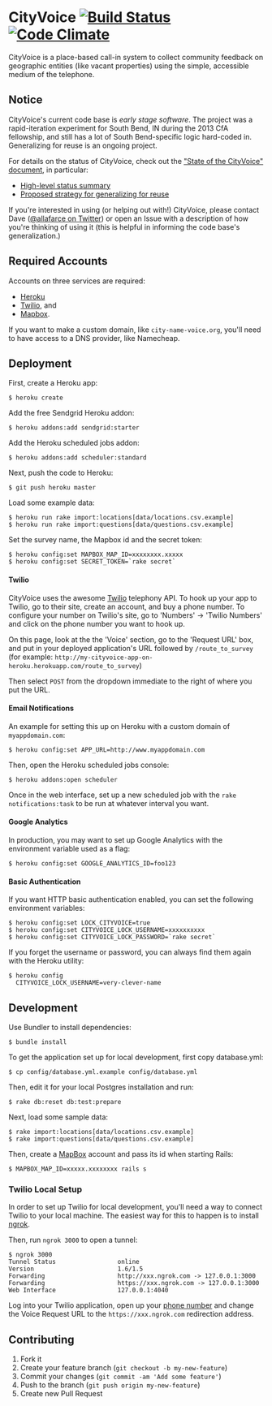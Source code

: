 CityVoice [![Build Status](https://travis-ci.org/codeforamerica/cityvoice.svg?branch=master)](https://travis-ci.org/codeforamerica/cityvoice) [![Code Climate](https://codeclimate.com/github/codeforamerica/cityvoice.png)](https://codeclimate.com/github/codeforamerica/cityvoice)
=========
CityVoice is a place-based call-in system to collect community feedback on geographic entities (like vacant properties) using the simple, accessible medium of the telephone.


Notice
------
CityVoice's current code base is *early stage software*. The project was a rapid-iteration experiment for South Bend, IN during the 2013 CfA fellowship, and still has a lot of South Bend-specific logic hard-coded in. Generalizing for reuse is an ongoing project.

For details on the status of CityVoice, check out the ["State of the CityVoice" document](https://github.com/codeforamerica/cityvoice/blob/revamp-for-local-setup/code-base-overview.md#state-of-the-cityvoice), in particular:

- [High-level status summary](https://github.com/codeforamerica/cityvoice/blob/revamp-for-local-setup/code-base-overview.md#high-level-summary)
- [Proposed strategy for generalizing for reuse](https://github.com/codeforamerica/cityvoice/blob/revamp-for-local-setup/code-base-overview.md#a-proposal-for-generalizationredeployability)

If you're interested in using (or helping out with!) CityVoice, please contact Dave ([@allafarce on Twitter](https://twitter.com/allafarce)) or open an Issue with a description of how you're thinking of using it (this is helpful in informing the code base's generalization.)


Required Accounts
-----------------
Accounts on three services are required:

  * [Heroku](https://heroku.com)
  * [Twilio](https://twilio.com), and
  * [Mapbox](https://mapbox.com).

If you want to make a custom domain, like `city-name-voice.org`, you'll need to have access to a DNS provider, like Namecheap.


Deployment
----------
First, create a Heroku app:

    $ heroku create

Add the free Sendgrid Heroku addon:

    $ heroku addons:add sendgrid:starter

Add the Heroku scheduled jobs addon:

    $ heroku addons:add scheduler:standard

Next, push the code to Heroku:

    $ git push heroku master

Load some example data:

    $ heroku run rake import:locations[data/locations.csv.example]
    $ heroku run rake import:questions[data/questions.csv.example]

Set the survey name, the Mapbox id and the secret token:

    $ heroku config:set MAPBOX_MAP_ID=xxxxxxxx.xxxxx
    $ heroku config:set SECRET_TOKEN=`rake secret`


#### Twilio

CityVoice uses the awesome [Twilio](www.twilio.com) telephony API. To hook up your app to Twilio, go to their site, create an account, and buy a phone number. To configure your number on Twilio's site, go to 'Numbers' -> 'Twilio Numbers' and click on the phone number you want to hook up.

On this page, look at the the 'Voice' section, go to the 'Request URL' box, and put in your deployed application's URL followed by `/route_to_survey` (for example: `http://my-cityvoice-app-on-heroku.herokuapp.com/route_to_survey`)

Then select `POST` from the dropdown immediate to the right of where you put the URL.


#### Email Notifications

An example for setting this up on Heroku with a custom domain of `myappdomain.com`:

    $ heroku config:set APP_URL=http://www.myappdomain.com

Then, open the Heroku scheduled jobs console:

    $ heroku addons:open scheduler

Once in the web interface, set up a new scheduled job with the `rake notifications:task` to be run at whatever interval you want.


#### Google Analytics

In production, you may want to set up Google Analytics with the environment variable used as a flag:

    $ heroku config:set GOOGLE_ANALYTICS_ID=foo123


#### Basic Authentication

If you want HTTP basic authentication enabled, you can set the following environment variables:

    $ heroku config:set LOCK_CITYVOICE=true
    $ heroku config:set CITYVOICE_LOCK_USERNAME=xxxxxxxxxx
    $ heroku config:set CITYVOICE_LOCK_PASSWORD=`rake secret`

If you forget the username or password, you can always find them again with the Heroku utility:

    $ heroku config
      CITYVOICE_LOCK_USERNAME=very-clever-name


Development
-----------

Use Bundler to install dependencies:

    $ bundle install

To get the application set up for local development, first copy database.yml:

    $ cp config/database.yml.example config/database.yml

Then, edit it for your local Postgres installation and run:

    $ rake db:reset db:test:prepare

Next, load some sample data:

    $ rake import:locations[data/locations.csv.example]
    $ rake import:questions[data/questions.csv.example]

Then, create a [MapBox](https://www.mapbox.com) account and pass its id when starting Rails:

    $ MAPBOX_MAP_ID=xxxxx.xxxxxxxx rails s


### Twilio Local Setup

In order to set up Twilio for local development, you'll need a way to connect Twilio to your local machine.  The easiest way for this to happen is to install [ngrok](https://ngrok.com).

Then, run `ngrok 3000` to open a tunnel:

    $ ngrok 3000
    Tunnel Status                 online
    Version                       1.6/1.5
    Forwarding                    http://xxx.ngrok.com -> 127.0.0.1:3000
    Forwarding                    https://xxx.ngrok.com -> 127.0.0.1:3000
    Web Interface                 127.0.0.1:4040

Log into your Twilio application, open up your [phone number](https://www.twilio.com/user/account/phone-numbers/incoming) and change the Voice Request URL to the `https://xxx.ngrok.com` redirection address.


Contributing
------------

1. Fork it
2. Create your feature branch (`git checkout -b my-new-feature`)
3. Commit your changes (`git commit -am 'Add some feature'`)
4. Push to the branch (`git push origin my-new-feature`)
5. Create new Pull Request
